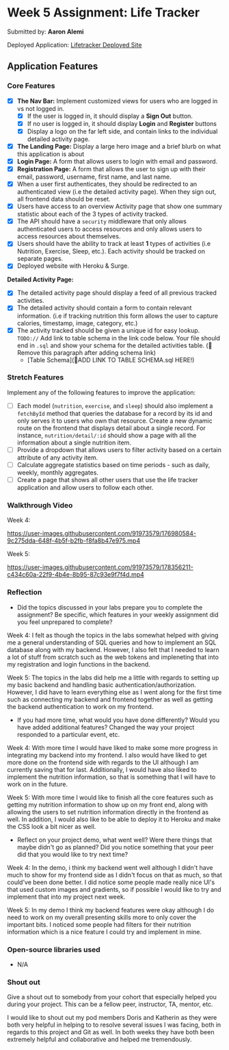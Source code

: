 # Week 5 Assignment: Life Tracker

Submitted by: **Aaron Alemi**

Deployed Application: [Lifetracker Deployed Site](https://aaronalemi-lifetracker.surge.sh/)

## Application Features

### Core Features

- [X] **The Nav Bar:** Implement customized views for users who are logged in vs not logged in.
  - [X] If the user is logged in, it should display a **Sign Out** button. 
  - [X] If no user is logged in, it should display **Login** and **Register** buttons
  - [X] Display a logo on the far left side, and contain links to the individual detailed activity page. 
- [X] **The Landing Page:** Display a large hero image and a brief blurb on what this application is about
- [X] **Login Page:** A form that allows users to login with email and password.
- [X] **Registration Page:** A form that allows the user to sign up with their email, password, username, first name, and last name.
- [X] When a user first authenticates, they should be redirected to an authenticated view (i.e the detailed activity page). When they sign out, all frontend data should be reset.
- [X] Users have access to an overview Activity page that show one summary statistic about each of the 3 types of activity tracked.
- [X] The API should have a `security` middleware that only allows authenticated users to access resources and only allows users to access resources about themselves. 
- [X] Users should have the ability to track at least **1** types of activities (i.e Nutrition, Exercise, Sleep, etc.). Each activity should be tracked on separate pages.
- [X] Deployed website with Heroku & Surge. 

**Detailed Activity Page:**
- [X] The detailed activity page should display a feed of all previous tracked activities.
- [X] The detailed activity should contain a form to contain relevant information. (i.e if tracking nutrition this form allows the user to capture calories, timestamp, image, category, etc.) 
- [X] The activity tracked should be given a unique id for easy lookup.
  `TODO://` Add link to table schema in the link code below. Your file should end in `.sql` and show your schema for the detailed activities table. (🚫 Remove this paragraph after adding schema link)
  * [Table Schema](📝ADD LINK TO TABLE SCHEMA.sql HERE!) 

### Stretch Features

Implement any of the following features to improve the application:
- [ ] Each model (`nutrition`, `exercise`, and `sleep`) should also implement a `fetchById` method that queries the database for a record by its id and only serves it to users who own that resource. Create a new dynamic route on the frontend that displays detail about a single record. For instance, `nutrition/detail/:id` should show a page with all the information about a single nutrition item.
- [ ] Provide a dropdown that allows users to filter activity based on a certain attribute of any activity item.
- [ ] Calculate aggregate statistics based on time periods - such as daily, weekly, monthly aggregates.
- [ ] Create a page that shows all other users that use the life tracker application and allow users to follow each other.

### Walkthrough Video

Week 4: 

https://user-images.githubusercontent.com/91973579/176980584-9c275dda-648f-4b5f-b2fb-f8fa8b47e975.mp4

Week 5:

https://user-images.githubusercontent.com/91973579/178356211-c434c60a-22f9-4b4e-8b95-87c93e9f7f4d.mp4

### Reflection

* Did the topics discussed in your labs prepare you to complete the assignment? Be specific, which features in your weekly assignment did you feel unprepared to complete?

Week 4:
I felt as though the topics in the labs somewhat helped with giving me a general understanding of SQL queries and how to implement an SQL database along with my backend. However, I also felt that I needed to learn a lot of stuff from scratch such as the web tokens and impleneting that into my registration and login functions in the backend.

Week 5:
The topics in the labs did help me a little with regards to setting up my basic backend and handling basic authentication/authorization. However, I did have to learn everything else as I went along for the first time such as connecting my backend and frontend together as well as getting the backend authentication to work on my frontend.

* If you had more time, what would you have done differently? Would you have added additional features? Changed the way your project responded to a particular event, etc.

Week 4:
With more time I would have liked to make some more progress in integrating my backend into my frontend. I also would have liked to get more done on the frontend side with regards to the UI although I am currently saving that for last. Additionally, I would have also liked to implement the nutrition information, so that is something that I will have to work on in the future.

Week 5:
With more time I would like to finish all the core features such as getting my nutrition information to show up on my front end, along with allowing the users to set nutrition information directly in the frontend as well. In addition, I would also like to be able to deploy it to Heroku and make the CSS look a bit nicer as well.

* Reflect on your project demo, what went well? Were there things that maybe didn't go as planned? Did you notice something that your peer did that you would like to try next time?

Week 4:
In the demo, i think my backend went well although I didn't have much to show for my frontend side as I didn't focus on that as much, so that could've been done better. I did notice some people made really nice UI's that used custom images and gradients, so if possible I would like to try and implement that into my project next week.

Week 5:
In my demo I think my backend features were okay although I do need to work on my overall presenting skills more to only cover the important bits. I noticed some people had filters for their nutrition information which is a nice feature I could try and implement in mine.

### Open-source libraries used

- N/A

### Shout out

Give a shout out to somebody from your cohort that especially helped you during your project. This can be a fellow peer, instructor, TA, mentor, etc.

I would like to shout out my pod members Doris and Katherin as they were both very helpful in helping to to resolve several issues I was facing, both in regards to this project and Git as well. In both weeks they have both been extremely helpful and collaborative and helped me tremendously.
